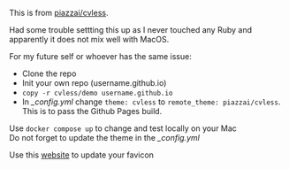 This is from [piazzai/cvless](https://github.com/piazzai/cvless).

Had some trouble settting this up as I never touched any Ruby and apparently it does not mix well with MacOS.

For my future self or whoever has the same issue:

- Clone the repo
- Init your own repo (username.github.io)
- `copy -r cvless/demo username.github.io`
- In _\_config.yml_ change `theme: cvless` to `remote_theme: piazzai/cvless`. This is to pass the Github Pages build.

Use `docker compose up` to change and test locally on your Mac\
Do not forget to update the theme in the _\_config.yml_

Use this [website](https://favicon.io) to update your favicon
